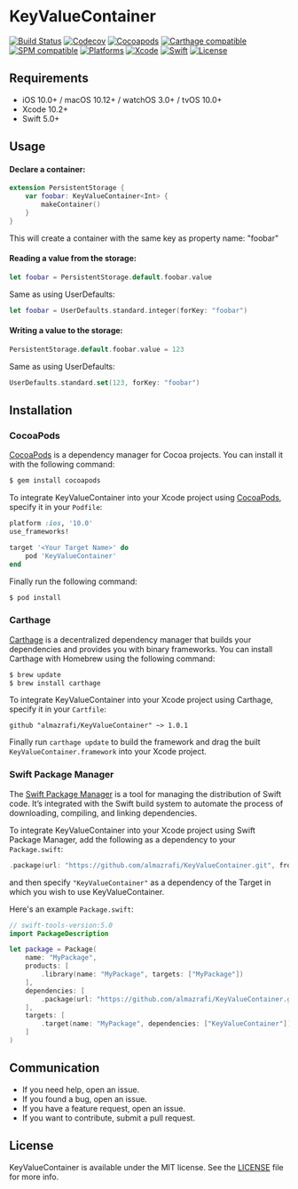 # KeyValueContainer
[![Build Status](https://github.com/almazrafi/KeyValueContainer/workflows/CI/badge.svg?branch=master)](https://github.com/almazrafi/KeyValueContainer/actions)
[![Codecov](https://codecov.io/gh/almazrafi/KeyValueContainer/branch/master/graph/badge.svg)](https://codecov.io/gh/almazrafi/KeyValueContainer)
[![Cocoapods](https://img.shields.io/cocoapods/v/KeyValueContainer.svg?style=flat)](http://cocoapods.org/pods/KeyValueContainer)
[![Carthage compatible](https://img.shields.io/badge/Carthage-Compatible-brightgreen.svg?style=flat)](https://github.com/Carthage/Carthage)
[![SPM compatible](https://img.shields.io/badge/SPM-Compatible-brightgreen.svg?style=flat)](https://swift.org/package-manager/)
[![Platforms](https://img.shields.io/cocoapods/p/KeyValueContainer.svg?style=flat)](https://developer.apple.com/discover/)
[![Xcode](https://img.shields.io/badge/Xcode-11-blue.svg)](https://developer.apple.com/xcode)
[![Swift](https://img.shields.io/badge/Swift-5.0-orange.svg)](https://swift.org)
[![License](https://img.shields.io/github/license/almazrafi/KeyValueContainer.svg)](https://opensource.org/licenses/MIT)

## Requirements
- iOS 10.0+ / macOS 10.12+ / watchOS 3.0+ / tvOS 10.0+
- Xcode 10.2+
- Swift 5.0+

## Usage
#### Declare a container:
``` swift
extension PersistentStorage {
    var foobar: KeyValueContainer<Int> {
        makeContainer()
    }
}
```

This will create a container with the same key as property name: "foobar"

#### Reading a value from the storage:
``` swift
let foobar = PersistentStorage.default.foobar.value
```

Same as using UserDefaults:
``` swift
let foobar = UserDefaults.standard.integer(forKey: "foobar")
```

#### Writing a value to the storage:
``` swift
PersistentStorage.default.foobar.value = 123
```

Same as using UserDefaults:
``` swift
UserDefaults.standard.set(123, forKey: "foobar")
```

## Installation
### CocoaPods
[CocoaPods](http://cocoapods.org) is a dependency manager for Cocoa projects. You can install it with the following command:
```bash
$ gem install cocoapods
```

To integrate KeyValueContainer into your Xcode project using [CocoaPods](http://cocoapods.org), specify it in your `Podfile`:
```ruby
platform :ios, '10.0'
use_frameworks!

target '<Your Target Name>' do
    pod 'KeyValueContainer'
end
```

Finally run the following command:
```bash
$ pod install
```

### Carthage
[Carthage](https://github.com/Carthage/Carthage) is a decentralized dependency manager that builds your dependencies and provides you with binary frameworks. You can install Carthage with Homebrew using the following command:
```bash
$ brew update
$ brew install carthage
```

To integrate KeyValueContainer into your Xcode project using Carthage, specify it in your `Cartfile`:
```ogdl
github "almazrafi/KeyValueContainer" ~> 1.0.1
```

Finally run `carthage update` to build the framework and drag the built `KeyValueContainer.framework` into your Xcode project.

### Swift Package Manager

The [Swift Package Manager](https://swift.org/package-manager/) is a tool for managing the distribution of Swift code. It’s integrated with the Swift build system to automate the process of downloading, compiling, and linking dependencies.

To integrate KeyValueContainer into your Xcode project using Swift Package Manager,
add the following as a dependency to your `Package.swift`:
```swift
.package(url: "https://github.com/almazrafi/KeyValueContainer.git", from: "1.0.1")
```
and then specify `"KeyValueContainer"` as a dependency of the Target in which you wish to use KeyValueContainer.

Here's an example `Package.swift`:
```swift
// swift-tools-version:5.0
import PackageDescription

let package = Package(
    name: "MyPackage",
    products: [
        .library(name: "MyPackage", targets: ["MyPackage"])
    ],
    dependencies: [
        .package(url: "https://github.com/almazrafi/KeyValueContainer.git", from: "1.0.1")
    ],
    targets: [
        .target(name: "MyPackage", dependencies: ["KeyValueContainer"])
    ]
)
```

## Communication
- If you need help, open an issue.
- If you found a bug, open an issue.
- If you have a feature request, open an issue.
- If you want to contribute, submit a pull request.

## License
KeyValueContainer is available under the MIT license. See the [LICENSE](LICENSE) file for more info.
